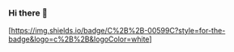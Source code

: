 ### Hi there 👋

[https://img.shields.io/badge/C%2B%2B-00599C?style=for-the-badge&logo=c%2B%2B&logoColor=white]
<!--
**swh256/swh256** is a ✨ _special_ ✨ repository because its `README.md` (this file) appears on your GitHub profile.

Here are some ideas to get you started:

- 🔭 I’m currently working on ...
- 🌱 I’m currently learning ...
- 👯 I’m looking to collaborate on ...
- 🤔 I’m looking for help with ...
- 💬 Ask me about ...
- 📫 How to reach me: ...
- 😄 Pronouns: ...
- ⚡ Fun fact: ...
-->
